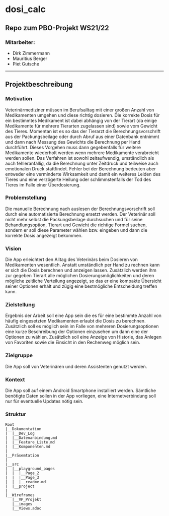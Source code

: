 # dosi_calc
## Repo zum PBO-Projekt WS21/22

### Mitarbeiter:
* Dirk Zimmermann
* Mauritius Berger
* Piet Gutsche
 --- 

## Projektbeschreibung 

### Motivation
Veterinärmediziner müssen im Berufsalltag mit einer großen Anzahl von Medikamenten umgehen und diese richtig dosieren. Die korrekte Dosis für ein bestimmtes Medikament ist dabei abhängig von der Tierart (da einige Medikamente für mehrere Tierarten zugelassen sind) sowie vom Gewicht des Tieres. Momentan ist es so das der Tierarzt die Berechnungsvorschrift aus der Packungsbeilage oder durch Abruf aus einer Datenbank entnimmt und dann nach Messung des Gewichts die Berechnung per Hand durchführt. Dieses Vorgehen muss dann gegebenfalls für weitere Medikamente wiederholt werden wenn mehrere Medikamente verabreicht werden sollen. Das Verfahren ist sowohl zeitaufwendig, umständlich als auch fehleranfällig, da die Berechnung unter Zeitdruck und teilweise auch emotionalen Druck stattfindet. Fehler bei der Berechnung bedeuten aber entweder eine verminderte Wirksamkeit und damit ein weiteres Leiden des Tieres und eine verzögerte Heilung oder schlimmstenfalls der Tod des Tieres im Falle einer Überdosierung. 

### Problemstellung
Die manuelle Berechnung nach auslesen der Berechnungsvorschrift soll durch eine automatisierte Berechnung ersetzt werden. 
Der Veterinär soll nicht mehr selbst die Packungsbeilage durchsuchen und für seine Behandlungsoption, Tierart und Gewicht die richtige Formel suchen, sondern er soll diese Parameter wählen bzw. eingeben und dann die korrekte Dosis angezeigt bekommen.

### Vision
Die App erleichtert den Alltag des Veterinärs beim Dosieren von Medikamenten wesentlich. Anstatt umständlich per Hand zu rechnen kann er sich die Dosis berechnen und anzeigen lassen. Zusätzlich werden ihm zur gegeben Tierart alle möglichen Dosierungsmöglichkeiten und deren mögliche zeitliche Verteilung angezeigt, so das er eine kompakte Übersicht seiner Optionen erhält und zügig eine bestmögliche Entscheidung treffen kann.

### Zielstellung
Ergebnis der Arbeit soll eine App sein die es für eine bestimmte Anzahl von häufig eingesetzten Medikamenten erlaubt die Dosis zu berechnen. Zusätzlich soll es möglich sein im Falle von mehreren Dosierungsoptionen eine kurze Beschreibung der Optionen einzusehen um dann eine der Optionen zu wählen. Zusätzlich soll eine Anzeige von Historie, das Anlegen von Favoriten sowie die Einsicht in den Rechenweg möglich sein.

### Zielgruppe
Die App soll von Veterinären und deren Assistenten genutzt werden.

### Kontext
Die App soll auf einem Android Smartphone installiert werden. Sämtliche benötigte Daten sollen in der App vorliegen, eine Internetverbindung soll nur für eventuelle Updates nötig sein.

### Struktur
```
Root
|__Dokumentation
|  |__Dev_Log
|  |__Datenanbindung.md
|  |__Feature_Liste.md
|  |__Komponenten.md
|
|__Präsemtation
|
|__src
|  |__playground_pages
|  |  |__Page_2
|  |  |__Page_3
|  |  |__readme.md
|  |__project
|
|__Wireframes
   |__VP_Projekt
   |__images
   |__Views.adoc

```
